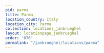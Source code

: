 ```yaml
---
pid: parma
title: Parma
location_country: Italy
location_city: Parma
collection: locations_janbrueghel
layout: locationpage_janbrueghel
order: '076'
permalink: "/janbrueghel/locations/parma"
---
```

